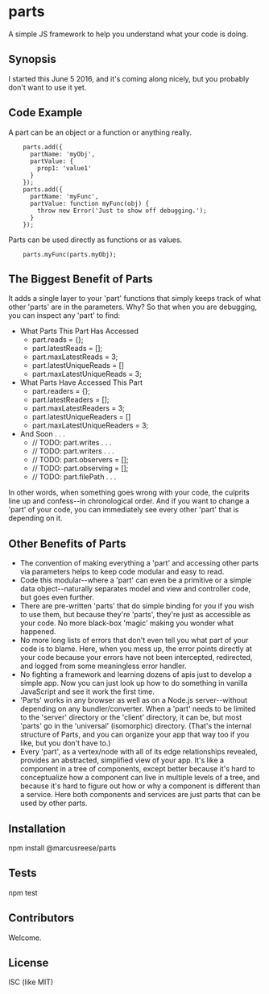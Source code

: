 # parts
A simple JS framework to help you understand what your code is doing.

## Synopsis

I started this June 5 2016, and it's coming along nicely, but you probably don't want to use it yet.

## Code Example

A part can be an object or a function or anything really.

```
    parts.add({
      partName: 'myObj',
      partValue: {
        prop1: 'value1'
      }
    });
    parts.add({
      partName: 'myFunc',
      partValue: function myFunc(obj) {
        throw new Error('Just to show off debugging.');
      }
    });
```

Parts can be used directly as functions or as values.
```
    parts.myFunc(parts.myObj);
```

## The Biggest Benefit of Parts

It adds a single layer to your 'part' functions that simply keeps track of what other 'parts' are in the parameters. Why? So that when you are debugging, you can inspect any 'part' to find:

 - What Parts This Part Has Accessed
   - part.reads = {};
   - part.latestReads = [];
   - part.maxLatestReads = 3;
   - part.latestUniqueReads = []
   - part.maxLatestUniqueReads = 3;
 - What Parts Have Accessed This Part
   - part.readers = {};
   - part.latestReaders = [];
   - part.maxLatestReaders = 3;
   - part.latestUniqueReaders = []
   - part.maxLatestUniqueReaders = 3;
 - And Soon . . .
   - // TODO: part.writes . . .
   - // TODO: part.writers . . .
   - // TODO: part.observers = [];
   - // TODO: part.observing = [];
   - // TODO: part.filePath . . .

 In other words, when something goes wrong with your code, the culprits line up and confess--in chronological order. And if you want to change a 'part' of your code, you can immediately see every other 'part' that is depending on it.

## Other Benefits of Parts

 - The convention of making everything a 'part' and accessing other parts via parameters helps to keep code modular and easy to read.
 - Code this modular--where a 'part' can even be a primitive or a simple data object--naturally separates model and view and controller code, but goes even further.
 - There are pre-written 'parts' that do simple binding for you if you wish to use them, but because they're 'parts', they're just as accessible as your code. No more black-box 'magic' making you wonder what happened.
 - No more long lists of errors that don't even tell you what part of your code is to blame. Here, when you mess up, the error points directly at your code because your errors have not been intercepted, redirected, and logged from some meaningless error handler.
 - No fighting a framework and learning dozens of apis just to develop a simple app. Now you can just look up how to do something in vanilla JavaScript and see it work the first time.
 - 'Parts' works in any browser as well as on a Node.js server--without depending on any bundler/converter. When a 'part' needs to be limited to the 'server' directory or the 'client' directory, it can be, but most 'parts' go in the 'universal' (isomorphic) directory. (That's the internal structure of Parts, and you can organize your app that way too if you like, but you don't have to.)
 - Every 'part', as a vertex/node with all of its edge relationships revealed, provides an abstracted, simplified view of your app. It's like a component in a tree of components, except better because it's hard to conceptualize how a component can live in multiple levels of a tree, and because it's hard to figure out how or why a component is different than a service. Here both components and services are just parts that can be used by other parts.

## Installation

npm install @marcusreese/parts

## Tests

npm test

## Contributors

Welcome.

## License

ISC (like MIT)
